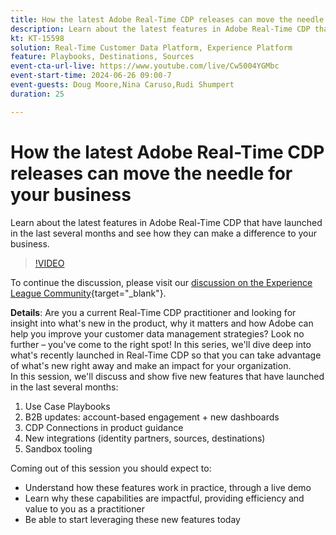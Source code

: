 ```yaml
---
title: How the latest Adobe Real-Time CDP releases can move the needle for your business
description: Learn about the latest features in Adobe Real-Time CDP that have launched in the last several months and see how they can make a difference to your business.
kt: KT-15598
solution: Real-Time Customer Data Platform, Experience Platform
feature: Playbooks, Destinations, Sources
event-cta-url-live: https://www.youtube.com/live/Cw5004YGMbc
event-start-time: 2024-06-26 09:00-7
event-guests: Doug Moore,Nina Caruso,Rudi Shumpert
duration: 25

---
```

# How the latest Adobe Real-Time CDP releases can move the needle for your business

Learn about the latest features in Adobe Real-Time CDP that have launched in the last several months and see how they can make a difference to your business.

>[!VIDEO](https://video.tv.adobe.com/v/3430515/?quality=12&learn=on)

To continue the discussion, please visit our [discussion on the Experience League Community](https://experienceleaguecommunities.adobe.com/t5/real-time-customer-data-platform/experience-league-live-post-session-discussion-how-the-latest/m-p/685150#M67){target="_blank"}.

**Details**: Are you a current Real-Time CDP practitioner and looking for insight into what's new in the product, why it matters and how Adobe can help you improve your customer data management strategies? Look no further – you've come to the right spot! In this series, we'll dive deep into what's recently launched in Real-Time CDP so that you can take advantage of what's new right away and make an impact for your organization.  
In this session, we'll discuss and show five new features that have launched in the last several months:

1. Use Case Playbooks
1. B2B updates: account-based engagement + new dashboards
1. CDP Connections in product guidance
1. New integrations (identity partners, sources, destinations)
1. Sandbox tooling

Coming out of this session you should expect to:
 
* Understand how these features work in practice, through a live demo 
* Learn why these capabilities are impactful, providing efficiency and value to you as a practitioner 
* Be able to start leveraging these new features today

